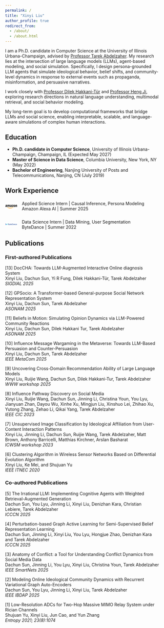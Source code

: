 ```yaml
---
permalink: /
title: "Xinyi Liu"
author_profile: true
redirect_from: 
  - /about/
  - /about.html
---
```


I am a Ph.D. candidate in Computer Science at the University of Illinois Urbana-Champaign, advised by [Professor Tarek Abdelzaher](https://abdelzaher.cs.illinois.edu/). My research lies at the intersection of large language models (LLMs), agent-based modeling, and social simulation. Specifically, I design persona-grounded LLM agents that simulate ideological behavior, belief shifts, and community-level dynamics in response to external events such as propaganda, misinformation, and persuasive narratives.

I work closely with [Professor Dilek Hakkani-Tür](https://siebelschool.illinois.edu/about/people/faculty/dilek) and [Professor Heng Ji](https://blender.cs.illinois.edu/hengji.html), exploring research directions in natural language understanding, multimodal retrieval, and social behavior modeling.

My long-term goal is to develop computational frameworks that bridge LLMs and social science, enabling interpretable, scalable, and language-aware simulations of complex human interactions.

## Education
- **Ph.D. candidate in Computer Science**, University of Illinois Urbana-Champaign, Champaign, IL (Expected May 2027)
- **Master of Science in Data Science**, Columbia University, New York, NY (May 2022)
- **Bachelor of Engineering**, Nanjing University of Posts and Telecommunications, Nanjing, CN (July 2019)

## Work Experience
<div class="work-item">
  <img src="../images/amazon.png" alt="Amazon" class="company-logo">
  <div class="work-content">
    Applied Science Intern | Causal Inference, Persona Modeling<br/>
    Amazon Alexa AI | Summer 2025
  </div>
</div>

<div class="work-item">
  <img src="../images/bytedance.png" alt="ByteDance" class="company-logo">
  <div class="work-content">
    Data Science Intern | Data Mining, User Segmentation<br/>
    ByteDance | Summer 2022
  </div>
</div>

<style>
.work-item {
  display: flex;
  align-items: center;
  margin-bottom: 20px;
}
.company-logo {
  width: 40px;
  height: 40px;
  margin-right: 15px;
  object-fit: contain;
}
.work-content {
  flex: 1;
}
.cv-icon {
  width: 16px;
  height: 16px;
  margin-right: 5px;
  vertical-align: middle;
}
</style>

## Publications

### First-authored Publications
[13] DocCHA: Towards LLM-Augmented Interactive Online diagnosis System  
Xinyi Liu, Dachun Sun, Yi R Fung, Dilek Hakkani-Tür, Tarek Abdelzaher  
*SIGDIAL 2025*

[12] GPSocio: A Transformer-based General-purpose Social Network Representation System  
Xinyi Liu, Dachun Sun, Tarek Abdelzaher  
*ASONAM 2025*

[11] Beliefs in Motion: Simulating Opinion Dynamics via LLM-Powered Community Reactions  
Xinyi Liu, Dachun Sun, Dilek Hakkani Tur, Tarek Abdelzaher  
*ASONAM 2025*

[10] Influence Message Wargaming in the Metaverse: Towards LLM-Based Persuasion and Counter-Persuasion  
Xinyi Liu, Dachun Sun, Tarek Abdelzaher  
*IEEE MetaCom 2025*

[9] Uncovering Cross-Domain Recommendation Ability of Large Language Models  
Xinyi Liu, Ruijie Wang, Dachun Sun, Dilek Hakkani-Tur, Tarek Abdelzaher  
*WWW workshop 2025*

[8] Influence Pathway Discovery on Social Media  
Xinyi Liu, Ruijie Wang, Dachun Sun, Jinning Li, Christina Youn, You Lyu, Jianyuan Zhan, Dayou Wu, Xinhe Xu, Mingjun Liu, Xinshuo Lei, Zhihao Xu, Yutong Zhang, Zehao Li, Qikai Yang, Tarek Abdelzaher  
*IEEE CIC 2023*

[7] Unsupervised Image Classification by Ideological Affiliation from User-Content Interaction Patterns  
Xinyi Liu, Jinning Li, Dachun Sun, Ruijie Wang, Tarek Abdelzaher, Matt Brown, Anthony Barricelli, Matthias Kirchner, Arslan Basharat  
*ICWSM workshop 2023*

[6] Clustering Algorithm in Wireless Sensor Networks Based on Differential Evolution Algorithm  
Xinyi Liu, Ke Mei, and Shujuan Yu  
*IEEE ITNEC 2020*

### Co-authored Publications
[5] The Irrational LLM: Implementing Cognitive Agents with Weighted Retrieval-Augmented Generation  
Dachun Sun, You Lyu, Jinning Li, Xinyi Liu, Denizhan Kara, Christian Lebiere, Tarek Abdelzaher  
*ICCCN 2025*

[4] Perturbation-based Graph Active Learning for Semi-Supervised Belief Representation Learning  
Dachun Sun, Jinning Li, Xinyi Liu, You Lyu, Hongjue Zhao, Denizhan Kara and Tarek Abdelzaher  
*ICCCN 2025*

[3] Anatomy of Conflict: a Tool for Understanding Conflict Dynamics from Social Media Data  
Dachun Sun, Jinning Li, You Lyu, Xinyi Liu, Christina Youn, Tarek Abdelzaher  
*IEEE SmartNets 2025*

[2] Modeling Online Ideological Community Dynamics with Recurrent Variational Graph Auto-Encoders  
Dachun Sun, You Lyu, Jinning Li, Xinyi Liu, Tarek Abdelzaher  
*IEEE IBDAP 2025*

[1] Low-Resolution ADCs for Two-Hop Massive MIMO Relay System under Rician Channels  
Shujuan Yu, Xinyi Liu, Jun Cao, and Yun Zhang  
*Entropy 2021; 23(8):1074*

